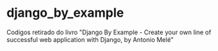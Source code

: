# django_by_example
Codigos retirado do livro "Django By Example - Create your own line of successful web application with Django, by Antonio Melé"
